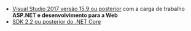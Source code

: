 * [Visual Studio 2017 versão 15.9 ou posterior](https://visualstudio.microsoft.com/downloads/) com a carga de trabalho **ASP.NET e desenvolvimento para a Web**
* [SDK 2.2 ou posterior do .NET Core](https://www.microsoft.com/net/download/all)